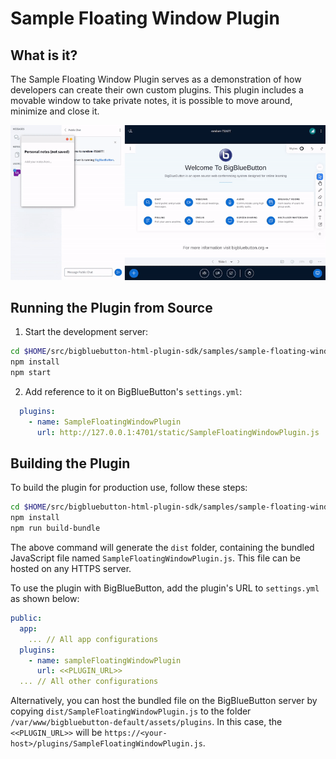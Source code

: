 # Sample Floating Window Plugin

## What is it?

The Sample Floating Window Plugin serves as a demonstration of how developers can create their own custom plugins. This plugin includes a movable window to take private notes, it is possible to move around, minimize and close it.

![Gif of plugin demo](./public/assets/plugin.gif)

## Running the Plugin from Source

1. Start the development server:

```bash
cd $HOME/src/bigbluebutton-html-plugin-sdk/samples/sample-floating-window-plugin
npm install
npm start
```

2. Add reference to it on BigBlueButton's `settings.yml`:

```yaml
  plugins:
    - name: SampleFloatingWindowPlugin
      url: http://127.0.0.1:4701/static/SampleFloatingWindowPlugin.js
```

## Building the Plugin

To build the plugin for production use, follow these steps:

```bash
cd $HOME/src/bigbluebutton-html-plugin-sdk/samples/sample-floating-window-plugin
npm install
npm run build-bundle
```

The above command will generate the `dist` folder, containing the bundled JavaScript file named `SampleFloatingWindowPlugin.js`. This file can be hosted on any HTTPS server.

To use the plugin with BigBlueButton, add the plugin's URL to `settings.yml` as shown below:

```yaml
public:
  app:
    ... // All app configurations
  plugins:
    - name: sampleFloatingWindowPlugin
      url: <<PLUGIN_URL>>
  ... // All other configurations
```

Alternatively, you can host the bundled file on the BigBlueButton server by copying `dist/SampleFloatingWindowPlugin.js` to the folder `/var/www/bigbluebutton-default/assets/plugins`. In this case, the `<<PLUGIN_URL>>` will be `https://<your-host>/plugins/SampleFloatingWindowPlugin.js`.
